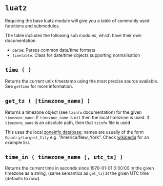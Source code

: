 # `luatz`

Requiring the base luatz module will give you a table of commonly used functions and submodules.

The table includes the following sub modules, which have their own documentation:

  - `parse`: Parses common date/time formats
  - `timetable`: Class for date/time objects supporting normalisation


## `time ( )`

Returns the current unix timestamp using the most precise source available.
See `gettime` for more information.


## `get_tz ( [timezone_name] )`

Returns a timezone object (see `tzinfo` documentation) for the given `timezone_name`.
If `timezone_name` is `nil` then the local timezone is used.
If `timezone_name` is an absolute path, then that `tzinfo` file is used

This uses the local [zoneinfo database](https://www.iana.org/time-zones); 
names are usually of the form `Country/Largest_City` e.g. "America/New_York".
Check [wikipedia](https://en.wikipedia.org/wiki/List_of_tz_database_time_zones) for an example list.


## `time_in ( timezone_name [, utc_ts] )`

Returns the current time in seconds since 1970-01-01 0:00:00 in the given timezone as a string,
(same semantics as `get_tz`) at the given UTC time (defaults to now).
